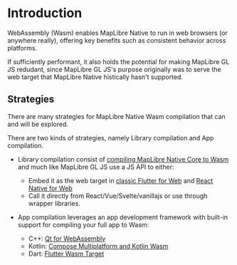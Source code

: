 # Introduction

WebAssembly (Wasm) enables MapLibre Native to run in web browsers (or anywhere really), offering key benefits such as consistent behavior across platforms.

If sufficiently performant, it also holds the potential for making MapLibre GL JS redudant, since MapLibre GL JS's purpose originally was to serve the web target that MapLibre Native histically hasn't supported.

## Strategies
There are many strategies for MapLibre Native Wasm compilation that can and will be explored.

There are two kinds of strategies, namely Library compilation and App compilation.

- Library compilation consist of [compiling MapLibre Native Core to Wasm](https://github.com/maplibre/maplibre-native/issues/2554) and much like MapLibre GL JS use a JS API to either:
    - Embed it as the web target in [classic Flutter for Web](https://flutter.dev/multi-platform/web) and [React Native for Web](https://necolas.github.io/react-native-web/)
    - Call it directly from React/Vue/Svelte/vanillajs or use through wrapper libraries.

- App compilation leverages an app development framework with built-in support for compiling your full app to Wasm:
    - C++: [Qt for WebAssembly](/qt-for-webassembly/)
    - Kotlin: [Compose Multiplatform and Kotlin Wasm](/compose-multiplatform-and-kotlin-wasm/)
    - Dart: [Flutter Wasm Target](/flutter-wasm-target/)
